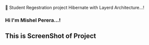 🔰 Student Regestration project Hibernate with Layerd Architecture...!

### Hi I'm Mishel Perera...!

## This is ScreenShot of Project


